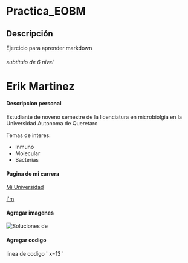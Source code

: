 # Practica_EOBM

## Descripción
Ejercicio para aprender markdown
###### subtitulo de 6 nivel

Erik Martinez
=======
#### Descripcion personal

Estudiante de noveno semestre de la licenciatura en microbiolgia en la Universidad Autonoma de Queretaro

Temas de interes:
* Inmuno
* Molecular
* Bacterias

#### Pagina de mi carrera
[Mi Universidad](https://www.uaq.mx/)

[I'm ](../pathfile)

#### Agregar imagenes

![Soluciones de]()

#### Agregar codigo
linea de codigo ' x=13 '




